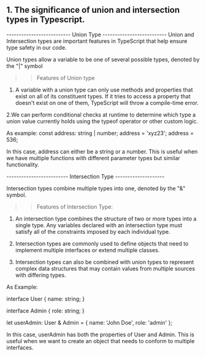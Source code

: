 ## 1. The significance of union and intersection types in Typescript.

-------------------------- Union Type --------------------------
Union and Intersection types are important features in TypeScript that help ensure type safety in our code.

Union types allow a variable to be one of several possible types, denoted by the "|" symbol

> > Features of Union type

1. A variable with a union type can only use methods and properties that exist on all of its constituent types. If it tries to access a property that doesn't exist on one of them, TypeScript will throw a compile-time error.

2.We can perform conditional checks at runtime to determine which type a union value currently holds using the typeof operator or other custom logic.

As example:
const address: string | number;
address = 'xyz23';
address = 536;

In this case, address can either be a string or a number. This is useful when we have multiple functions with different parameter types but similar functionality.

------------------------- Intersection Type --------------------

Intersection types combine multiple types into one, denoted by the "&" symbol.

> > Features of Intersection Type:

1. An intersection type combines the structure of two or more types into a single type. Any variables declared with an intersection type must satisfy all of the constraints imposed by each individual type.

2. Intersection types are commonly used to define objects that need to implement multiple interfaces or extend multiple classes.

3. Intersection types can also be combined with union types to represent complex data structures that may contain values from multiple sources with differing types.

As Example:

interface User {
name: string;
}

interface Admin {
role: string;
}

let userAdmin: User & Admin = {
name: 'John Doe',
role: 'admin'
};

In this case, userAdmin has both the properties of User and Admin. This is useful when we want to create an object that needs to conform to multiple interfaces.
